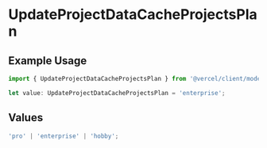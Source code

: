 # UpdateProjectDataCacheProjectsPlan

## Example Usage

```typescript
import { UpdateProjectDataCacheProjectsPlan } from '@vercel/client/models/operations';

let value: UpdateProjectDataCacheProjectsPlan = 'enterprise';
```

## Values

```typescript
'pro' | 'enterprise' | 'hobby';
```
